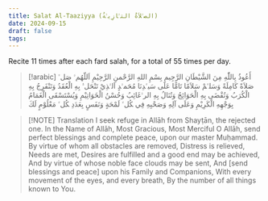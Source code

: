 ```yaml
---
title: Salat Al-Taaziyya (اﻟﺼﱠﻼَةُ اﻟﺘﱠﺎزِﻳﱠﺔُ)
date: 2024-09-15
draft: false
tags:
---
```

Recite 11 times after each fard salah, for a total of 55 times per day.

> [!arabic]
> أَعُوذُ بِاللّٰهِ مِنَ الشَّيْطَانِ الرَّجِيمِ
> بِسْمِ اللهِ الرَّحْمنِ الرَّحِيْمِ
> اَﻟﻠّﻬُﻢﱠ ﺻَﻞﱢ ﺻَﻼَةً كَاﻣِﻠَﺔً
> وَﺳَﻠﱢﻢْ ﺳَﻼَﻣًﺎ ﺗَﺎﻣًّﺎ
> ﻋَﻠَﻰ ﺳَﻴﱢﺪِﻧَﺎ ﻣُﺤَﻤﱠﺪٍ
> اَﻟﱠﺬِيْ ﺗَﻨْﺤَﻞﱡ ﺑِﻪِ اﻟْﻌُﻘَﺪُ
> وَﺗَﻨْﻔَﺮِجُ ﺑِﻪِ اﻟْﻜُﺮَبُ
> وَﺗُﻘْﻀَﻰ ﺑِﻪِ اﻟْﺤَﻮَاﺋِﺞُ
> وَﺗُﻨَﺎلُ ﺑِﻪِ اﻟﺮﱠﻏَﺎﺋِﺐُ وَﺣُﺴْﻦُ اﻟْﺨَﻮَاﺗِﻴْﻢِ
> وَﻳُﺴْﺘَﺴْﻘَﻰ اﻟْﻐَﻤَﺎمُ ﺑِﻮَﺟْﻬِﻪِ اﻟْﻜَﺮِﻳْﻢِ
> وَﻋَﻠَﻰ ﺁﻟِﻪِ وَﺻَﺤْﺒِﻪِ
> ﻓِﻲ ﻜُﻞﱢ ﻟَﻤْﺤَﺔٍ وَﻧَﻔَﺲٍ
> ﺑِﻌَﺪَدِ ﻜُﻞﱢ ﻣَﻌْﻠُﻮْمٍ ﻟَﻚَ


> [!NOTE] Translation
> I seek refuge in Allāh from Shayṭān, the rejected one.
> In the Name of Allāh, Most Gracious, Most Merciful
> O Allāh, send perfect blessings
> and complete peace,
> upon our master Muḥammad.
> By virtue of whom all obstacles are removed,
> Distress is relieved,
> Needs are met,
> Desires are fulfilled and a good end may be achieved,
> And by virtue of whose noble face clouds may be sent,
> And [send blessings and peace] upon his Family and Companions,
> With every movement of the eyes, and every breath,
> By the number of all things known to You.

